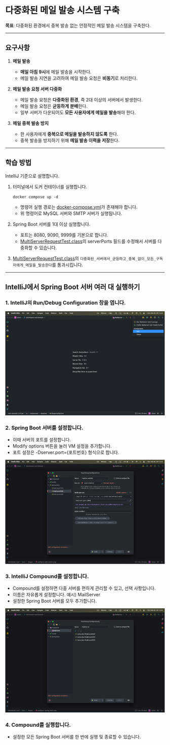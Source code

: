 # 다중화된 메일 발송 시스템 구축

**목표**: 다중화된 환경에서 중복 발송 없는 안정적인 메일 발송 시스템을 구축한다.

---

## 요구사항

1. **메일 발송**
    - **매일 아침 9시**에 메일 발송을 시작한다.
    - 메일 발송 지연을 고려하여 메일 발송 요청은 **비동기**로 처리한다.

2. **메일 발송 요청 서버 다중화**
    - 메일 발송 요청은 **다중화된 환경**, 즉 2대 이상의 서버에서 발생한다.
    - 메일 발송 요청은 **균등하게 분배**한다.
    - 일부 서버가 다운되어도 **모든 사용자에게 메일을 발송**해야 한다.

3. **메일 중복 발송 방지**
    - 한 사용자에게 **중복으로 메일을 발송하지 않도록** 한다.
    - 중복 발송을 방지하기 위해 **메일 발송 이력을 저장**한다.

---

## 학습 방법

IntelliJ 기준으로 설명합니다. 

1. 터미널에서 도커 컨테이너를 실행합니다.
   ```shell
   docker compose up -d
   ```
   - 명령어 실행 경로는 [docker-compose.yml](./docker-compose.yml)가 존재해야 합니다. 
   - 위 명령어로 MySQL 서버와 SMTP 서버가 실행됩니다. 

2. Spring Boot 서버를 1대 이상 실행합니다. 
   - 포트는 8080, 9090, 9999를 기본으로 합니다. 
   - [MultiServerRequestTest.class](./src/test/java/com/aengdulab/distributedmail/MultiServerRequestTest.java)의 serverPorts 필드를 수정해서 서버를 다중화할 수 있습니다. 

3. [MultiServerRequestTest.class](./src/test/java/com/aengdulab/distributedmail/MultiServerRequestTest.java)의 `다중화된_서버에서_균등하고_중복_없이_모든_구독자에게_메일을_발송한다`를 통과시킵니다.

---

## IntelliJ에서 Spring Boot 서버 여러 대 실행하기

### 1. IntelliJ의 Run/Debug Configuration 창을 엽니다.

![configure-window-open](./docs/images/configure-window-open.png)

### 2. Spring Boot 서버를 설정합니다. 

- 이때 서버의 포트를 설정합니다. 
- Modify options 버튼을 눌러 VM 설정을 추가합니다. 
- 포트 설정은 -Dserver.port={포트번호} 형식으로 합니다. 

![configure-spring-boot](./docs/images/configure-spring-boot.png)

### 3. IntelliJ Compound를 설정합니다. 

- Compound를 설정하면 다중 서버를 편하게 관리할 수 있고, 선택 사항입니다.
- 이름은 자유롭게 설정합니다. 예시) MailServer
- 설정한 Spring Boot 서버를 모두 추가합니다.  

![configure-compound](./docs/images/configure-compound.png)

### 4. Compound를 실행합니다. 

- 설정한 모든 Spring Boot 서버를 한 번에 실행 및 종료할 수 있습니다. 
